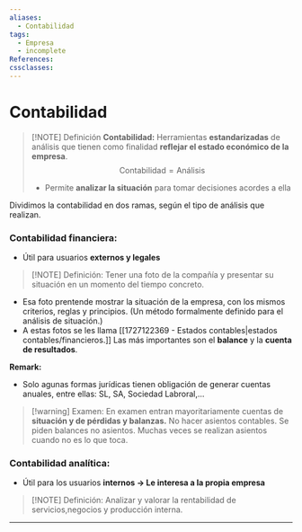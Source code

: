 ```yaml
---
aliases:
  - Contabilidad
tags:
  - Empresa
  - incomplete
References: 
cssclasses:
---
```

# Contabilidad

> [!NOTE] Definición 
 > **Contabilidad:** Herramientas **estandarizadas** de análisis que tienen como finalidad **reflejar el estado económico de la empresa**.
 > $$ \text{Contabilidad} = \text{Análisis}$$
 > + Permite **analizar la situación** para tomar decisiones acordes a ella

Dividimos la contabilidad en dos ramas, según el tipo de análisis que realizan.
### Contabilidad financiera: 
+ Útil para usuarios **externos y legales** 

> [!NOTE] Definición: 
>  Tener una foto de la compañía y presentar su situación en un momento del tiempo concreto. 
+ Esa foto prentende mostrar la situación de la empresa, con los mismos criterios, reglas y principios. (Un método formalmente definido para el análisis de situación.)
+ A estas fotos se les llama [[1727122369 - Estados contables|estados contables/financieros.]] Las más importantes son el **balance** y la **cuenta de resultados**.

**Remark:** 
+ Solo agunas formas jurídicas tienen obligación de generar cuentas anuales, entre ellas: SL, SA, Sociedad Labroral,…

> [!warning] Examen: 
> En examen entran mayoritariamente cuentas de **situación y de pérdidas y balanzas.** 
> No hacer asientos contables. Se piden balances no asientos. Muchas veces se realizan asientos cuando no es lo que toca.

### Contabilidad analítica: 
+ Útil para los usuarios **internos → Le interesa a la propia empresa** 

> [!NOTE] Definición:
> Analizar y valorar la rentabilidad de servicios,negocios y producción interna.
> 





***